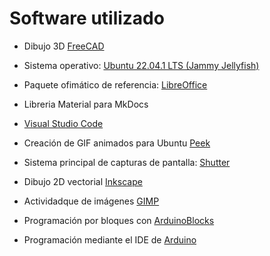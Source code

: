 # Software utilizado

* Dibujo 3D [FreeCAD](https://www.freecadweb.org/)
  
* Sistema operativo: [Ubuntu 22.04.1 LTS (Jammy Jellyfish)](https://releases.ubuntu.com/jammy/)
  
* Paquete ofimático de referencia: [LibreOffice](https://es.libreoffice.org/)
  
* Libreria Material para MkDocs
  
* [Visual Studio Code](https://code.visualstudio.com/)
  
* Creación de GIF animados para Ubuntu [Peek](https://ubunlog.com/peek-gif-animados-ubuntu/)
  
* Sistema principal de capturas de pantalla: [Shutter](http://shutter-project.org)
  
* Dibujo 2D vectorial [Inkscape](https://inkscape.org/es/)

* Actividadque de imágenes [GIMP](https://www.gimp.org/)

* Programación por bloques con [ArduinoBlocks](http://www.arduinoblocks.com/web/site/login)

* Programación mediante el IDE de [Arduino](https://www.arduino.cc/en/software)
